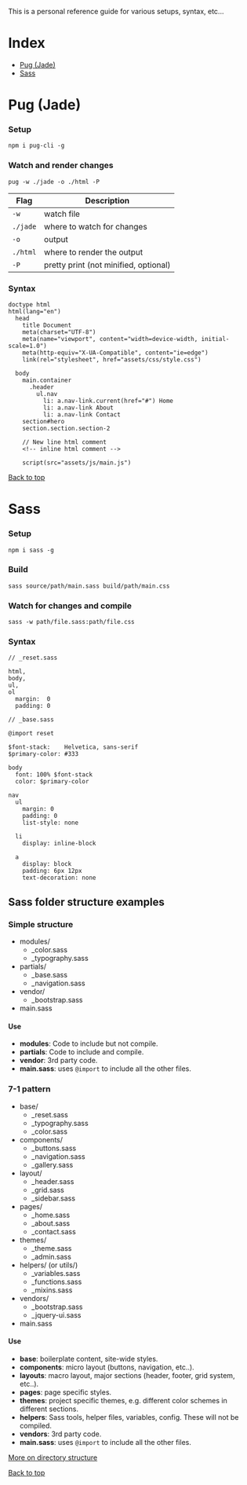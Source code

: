 This is a personal reference guide for various setups, syntax, etc...

# Index
- [Pug (Jade)](#pug-(jade))
- [Sass](#sass)

# Pug (Jade)

### Setup
    npm i pug-cli -g

### Watch and render changes
    pug -w ./jade -o ./html -P

| Flag      | Description                           |
| ---       | ---                                   |
| `-w`      | watch file                            |
| `./jade`  | where to watch for changes            |
| `-o`      | output                                |
| `./html`  | where to render the output            |
| `-P`      | pretty print (not minified, optional) |

### Syntax

```pug
doctype html
html(lang="en")
  head
    title Document
    meta(charset="UTF-8")
    meta(name="viewport", content="width=device-width, initial-scale=1.0")
    meta(http-equiv="X-UA-Compatible", content="ie=edge")
    link(rel="stylesheet", href="assets/css/style.css")

  body
    main.container
      .header
        ul.nav
          li: a.nav-link.current(href="#") Home
          li: a.nav-link About
          li: a.nav-link Contact
    section#hero
    section.section.section-2

    // New line html comment
    <!-- inline html comment -->    

    script(src="assets/js/main.js")

```
[Back to top](#index)

# Sass

### Setup
    npm i sass -g

### Build
    sass source/path/main.sass build/path/main.css

### Watch for changes and compile
    sass -w path/file.sass:path/file.css

### Syntax
```
// _reset.sass

html,
body,
ul,
ol
  margin:  0
  padding: 0
```
```
// _base.sass

@import reset

$font-stack:    Helvetica, sans-serif
$primary-color: #333

body
  font: 100% $font-stack
  color: $primary-color

nav
  ul
    margin: 0
    padding: 0
    list-style: none

  li
    display: inline-block

  a
    display: block
    padding: 6px 12px
    text-decoration: none
```

## Sass folder structure examples

### Simple structure
- modules/
  - _color.sass
  - _typography.sass
- partials/
  - _base.sass
  - _navigation.sass
- vendor/
  - _bootstrap.sass
- main.sass

#### Use

- **modules**: Code to include but not compile.
- **partials**: Code to include and compile.
- **vendor**: 3rd party code.
- **main.sass**: uses `@import` to include all the other files. 



### 7-1 pattern
- base/
  - _reset.sass
  - _typography.sass
  - _color.sass
- components/
  - _buttons.sass
  - _navigation.sass
  - _gallery.sass
- layout/
  - _header.sass
  - _grid.sass
  - _sidebar.sass
- pages/
  - _home.sass
  - _about.sass
  - _contact.sass
- themes/
  - _theme.sass
  - _admin.sass
- helpers/ (or utils/)
  - _variables.sass
  - _functions.sass
  - _mixins.sass
- vendors/
  - _bootstrap.sass
  - _jquery-ui.sass
- main.sass

#### Use

- **base**: boilerplate content, site-wide styles.
- **components**: micro layout (buttons, navigation, etc..).
- **layouts**: macro layout, major sections (header, footer, grid system, etc..).
- **pages**: page specific styles.
- **themes**: project specific themes, e.g. different color schemes in different sections.
- **helpers**: Sass tools, helper files, variables, config. These will not be compiled.
- **vendors**: 3rd party code.
- **main.sass**: uses `@import` to include all the other files. 

[More on directory structure](https://vanseodesign.com/css/sass-directory-structures/)

[Back to top](#index)

